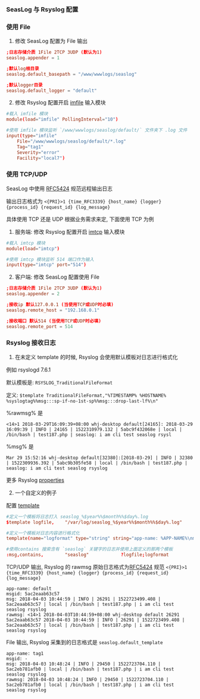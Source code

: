 ### SeasLog 与 Rsyslog 配置

### 使用 File

1. 修改 SeasLog 配置为 File 输出

```conf
;日志存储介质 1File 2TCP 3UDP (默认为1)
seaslog.appender = 1

;默认log根目录
seaslog.default_basepath = "/www/wwwlogs/seaslog"

;默认logger目录
seaslog.default_logger = "default"
```

2. 修改 Rsyslog 配置开启 [imfile](http://www.rsyslog.com/doc/v8-stable/configuration/modules/imfile.html) 输入模块

```conf
#载入 imfile 模块
module(load="imfile" PollingInterval="10")

#使用 imfile 模块监听 `/www/wwwlogs/seaslog/default/` 文件夹下 .log 文件
input(type="imfile"
    File="/www/wwwlogs/seaslog/default/*.log"
    Tag="tag1"
    Severity="error"
    Facility="local7")
```

### 使用 TCP/UDP

SeasLog 中使用 [RFC5424](https://tools.ietf.org/html/rfc5424) 规范远程输出日志

输出日志格式为 `<{PRI}>1 {time_RFC3339} {host_name} {logger} {process_id} {request_id} {log_message}`

具体使用 TCP 还是 UDP 根据业务需求来定, 下面使用 TCP 为例

1. 服务端: 修改 Rsyslog 配置开启 [imtcp](http://www.rsyslog.com/doc/v8-stable/configuration/modules/imtcp.html) 输入模块

```conf
#载入 imtcp 模块
module(load="imtcp")

#使用 imtcp 模块监听 514 端口作为输入
input(type="imtcp" port="514")
```

2. 客户端: 修改 SeasLog 配置使用 File

```conf
;日志存储介质 1File 2TCP 3UDP (默认为1)
seaslog.appender = 2

;接收ip 默认127.0.0.1 (当使用TCP或UDP时必填)
seaslog.remote_host = "192.168.0.1"

;接收端口 默认514 (当使用TCP或UDP时必填)
seaslog.remote_port = 514
```

### Rsyslog 接收日志

1. 在未定义 template 的时候, Rsyslog 会使用默认模板对日志进行格式化

例如 rsyslogd 7.6.1 

默认模板是: `RSYSLOG_TraditionalFileFormat`

定义: `$template TraditionalFileFormat,"%TIMESTAMP% %HOSTNAME% %syslogtag%%msg:::sp-if-no-1st-sp%%msg:::drop-last-lf%\n" `

%rawmsg% 是

`<14>1 2018-03-29T16:09:39+08:00 whj-desktop default[24165]: 2018-03-29 16:09:39 | INFO | 24165 | 1522310979.132 | 5abc9f432068e | local | /bin/bash | test187.php | seaslog: i am cli test seaslog rsysl`

%msg% 是

`Mar 29 15:52:16 whj-desktop default[32380]:[2018-03-29] | INFO | 32380 | 1522309936.392 | 5abc9b305fe58 | local | /bin/bash | test187.php | seaslog: i am cli test seaslog rsyslog`

更多 Rsyslog [properties](http://www.rsyslog.com/doc/v8-stable/configuration/properties.html)

2. 一个自定义的例子

配置 [template](http://www.rsyslog.com/doc/v8-stable/configuration/templates.html)

```conf
#定义一个模板将日志打入 seaslog_%$year%%$month%%$day%.log
$template logfile,    "/var/log/seaslog_%$year%%$month%%$day%.log"

#定义一个模板对日志内容进行格式化
template(name="logformat" type="string" string="app-name: %APP-NAME%\nmsgid: %MSGID% \nmsg: %msg% \nrawmsg: %rawmsg% \n\n")

#使用contains 搜索含有 `seaslog` 关键字的日志并使用上面定义的那两个模板
:msg,contains,        "seaslog"            ?logfile;logformat
```

TCP/UDP 输出, Rsyslog 的 rawmsg 原始日志格式为[RFC5424](https://tools.ietf.org/html/rfc5424) 规范 `<{PRI}>1 {time_RFC3339} {host_name} {logger} {process_id} {request_id} {log_message}`

```
app-name: default
msgid: 5ac2eaab63c57 
msg: 2018-04-03 10:44:59 | INFO | 26291 | 1522723499.408 | 5ac2eaab63c57 | local | /bin/bash | test187.php | i am cli test seaslog rsyslog 
rawmsg: <14>1 2018-04-03T10:44:59+08:00 whj-desktop default 26291 5ac2eaab63c57 2018-04-03 10:44:59 | INFO | 26291 | 1522723499.408 | 5ac2eaab63c57 | local | /bin/bash | test187.php | i am cli test seaslog rsyslog
```

File 输出, Rsyslog 采集到的日志格式是 `seaslog.default_template`

```
app-name: tag1
msgid: - 
msg: 2018-04-03 10:48:24 | INFO | 29450 | 1522723704.110 | 5ac2eb781afb0 | local | /bin/bash | test187.php | i am cli test seaslog rsyslog 
rawmsg: 2018-04-03 10:48:24 | INFO | 29450 | 1522723704.110 | 5ac2eb781afb0 | local | /bin/bash | test187.php | i am cli test seaslog rsyslog
```


